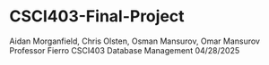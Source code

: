 # CSCI403-Final-Project
Aidan Morganfield, Chris Olsten, Osman Mansurov, Omar Mansurov
Professor Fierro
CSCI403 Database Management
04/28/2025